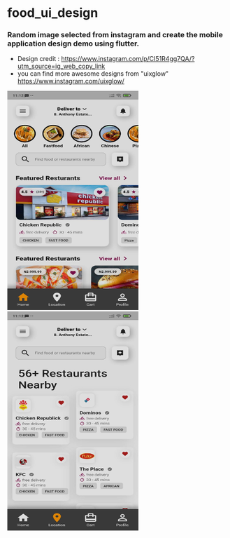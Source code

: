 # food_ui_design

### Random image selected from instagram and create the mobile application design demo using flutter.

- Design credit : https://www.instagram.com/p/CI51R4gg7QA/?utm_source=ig_web_copy_link
- you can find more awesome designs from "uixglow" https://www.instagram.com/uixglow/

<img src="assets/1.JPEG" width="300" height="500">  <img src="assets/2.JPEG" width="300" height="500"> 
